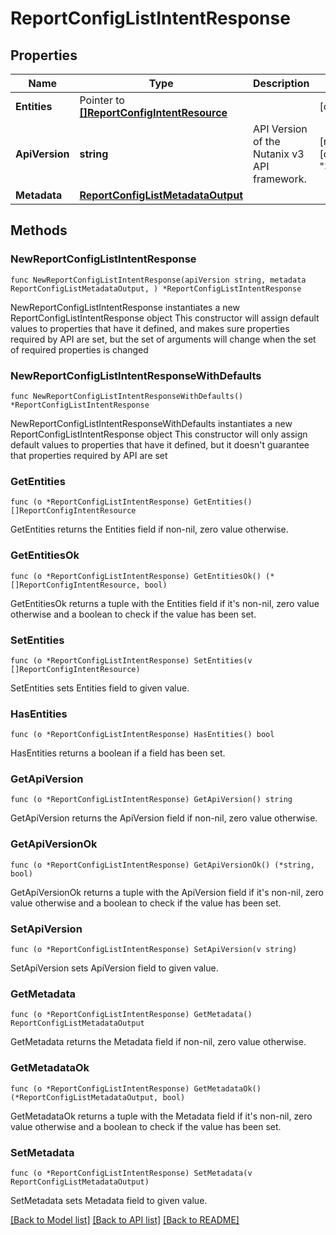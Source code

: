 # ReportConfigListIntentResponse

## Properties

Name | Type | Description | Notes
------------ | ------------- | ------------- | -------------
**Entities** | Pointer to [**[]ReportConfigIntentResource**](ReportConfigIntentResource.md) |  | [optional] 
**ApiVersion** | **string** | API Version of the Nutanix v3 API framework. | [readonly] [default to "3.1.0"]
**Metadata** | [**ReportConfigListMetadataOutput**](ReportConfigListMetadataOutput.md) |  | 

## Methods

### NewReportConfigListIntentResponse

`func NewReportConfigListIntentResponse(apiVersion string, metadata ReportConfigListMetadataOutput, ) *ReportConfigListIntentResponse`

NewReportConfigListIntentResponse instantiates a new ReportConfigListIntentResponse object
This constructor will assign default values to properties that have it defined,
and makes sure properties required by API are set, but the set of arguments
will change when the set of required properties is changed

### NewReportConfigListIntentResponseWithDefaults

`func NewReportConfigListIntentResponseWithDefaults() *ReportConfigListIntentResponse`

NewReportConfigListIntentResponseWithDefaults instantiates a new ReportConfigListIntentResponse object
This constructor will only assign default values to properties that have it defined,
but it doesn't guarantee that properties required by API are set

### GetEntities

`func (o *ReportConfigListIntentResponse) GetEntities() []ReportConfigIntentResource`

GetEntities returns the Entities field if non-nil, zero value otherwise.

### GetEntitiesOk

`func (o *ReportConfigListIntentResponse) GetEntitiesOk() (*[]ReportConfigIntentResource, bool)`

GetEntitiesOk returns a tuple with the Entities field if it's non-nil, zero value otherwise
and a boolean to check if the value has been set.

### SetEntities

`func (o *ReportConfigListIntentResponse) SetEntities(v []ReportConfigIntentResource)`

SetEntities sets Entities field to given value.

### HasEntities

`func (o *ReportConfigListIntentResponse) HasEntities() bool`

HasEntities returns a boolean if a field has been set.

### GetApiVersion

`func (o *ReportConfigListIntentResponse) GetApiVersion() string`

GetApiVersion returns the ApiVersion field if non-nil, zero value otherwise.

### GetApiVersionOk

`func (o *ReportConfigListIntentResponse) GetApiVersionOk() (*string, bool)`

GetApiVersionOk returns a tuple with the ApiVersion field if it's non-nil, zero value otherwise
and a boolean to check if the value has been set.

### SetApiVersion

`func (o *ReportConfigListIntentResponse) SetApiVersion(v string)`

SetApiVersion sets ApiVersion field to given value.


### GetMetadata

`func (o *ReportConfigListIntentResponse) GetMetadata() ReportConfigListMetadataOutput`

GetMetadata returns the Metadata field if non-nil, zero value otherwise.

### GetMetadataOk

`func (o *ReportConfigListIntentResponse) GetMetadataOk() (*ReportConfigListMetadataOutput, bool)`

GetMetadataOk returns a tuple with the Metadata field if it's non-nil, zero value otherwise
and a boolean to check if the value has been set.

### SetMetadata

`func (o *ReportConfigListIntentResponse) SetMetadata(v ReportConfigListMetadataOutput)`

SetMetadata sets Metadata field to given value.



[[Back to Model list]](../README.md#documentation-for-models) [[Back to API list]](../README.md#documentation-for-api-endpoints) [[Back to README]](../README.md)


